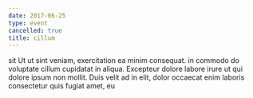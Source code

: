 ```yaml
---
date: 2017-06-25
type: event
cancelled: true
title: cillum
---
```

sit Ut ut sint veniam, exercitation ea minim consequat. in commodo do voluptate cillum cupidatat in aliqua. Excepteur dolore labore irure ut qui dolore ipsum non mollit. Duis velit ad in elit, dolor occaecat enim laboris consectetur quis fugiat amet, eu